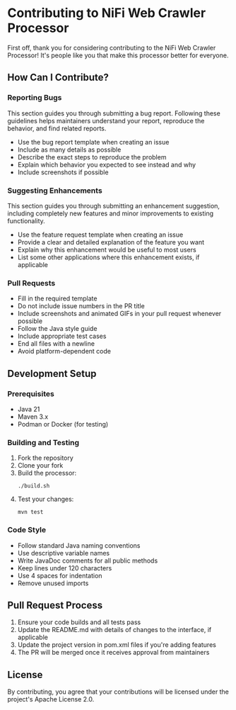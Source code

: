 # Contributing to NiFi Web Crawler Processor

First off, thank you for considering contributing to the NiFi Web Crawler Processor! It's people like you that make this processor better for everyone.

## How Can I Contribute?

### Reporting Bugs

This section guides you through submitting a bug report. Following these guidelines helps maintainers understand your report, reproduce the behavior, and find related reports.

* Use the bug report template when creating an issue
* Include as many details as possible
* Describe the exact steps to reproduce the problem
* Explain which behavior you expected to see instead and why
* Include screenshots if possible

### Suggesting Enhancements

This section guides you through submitting an enhancement suggestion, including completely new features and minor improvements to existing functionality.

* Use the feature request template when creating an issue
* Provide a clear and detailed explanation of the feature you want
* Explain why this enhancement would be useful to most users
* List some other applications where this enhancement exists, if applicable

### Pull Requests

* Fill in the required template
* Do not include issue numbers in the PR title
* Include screenshots and animated GIFs in your pull request whenever possible
* Follow the Java style guide
* Include appropriate test cases
* End all files with a newline
* Avoid platform-dependent code

## Development Setup

### Prerequisites

* Java 21
* Maven 3.x
* Podman or Docker (for testing)

### Building and Testing

1. Fork the repository
2. Clone your fork
3. Build the processor:
   ```
   ./build.sh
   ```
4. Test your changes:
   ```
   mvn test
   ```

### Code Style

* Follow standard Java naming conventions
* Use descriptive variable names
* Write JavaDoc comments for all public methods
* Keep lines under 120 characters
* Use 4 spaces for indentation
* Remove unused imports

## Pull Request Process

1. Ensure your code builds and all tests pass
2. Update the README.md with details of changes to the interface, if applicable
3. Update the project version in pom.xml files if you're adding features
4. The PR will be merged once it receives approval from maintainers

## License

By contributing, you agree that your contributions will be licensed under the project's Apache License 2.0. 